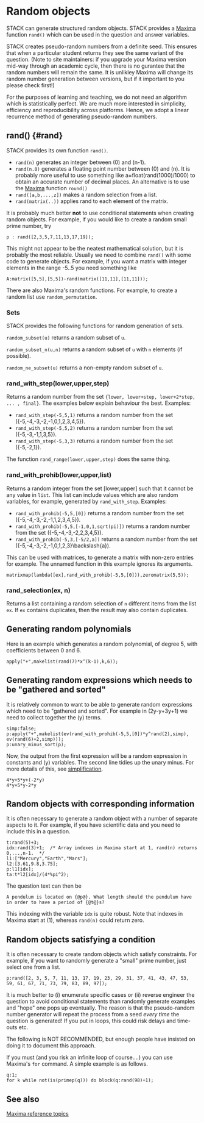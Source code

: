 # Random objects

STACK can generate structured random objects.  STACK provides a [Maxima](Maxima.md) function `rand()` which can be used in the question and answer variables.

STACK creates pseudo-random numbers from a definite seed.
This ensures that when a particular student returns they see the same variant of the question.
(Note to site maintainers: if you upgrade your Maxima version mid-way through an academic cycle, then there is no gurantee that the random numbers will remain the same.  It is unlikley Maxima will change its random number generation between versions, but if it important to you please check first!)

For the purposes of learning and teaching, we do not need an algorithm which is statistically perfect.
We are much more interested in simplicity, efficiency and reproducibility across platforms.
Hence, we adopt a linear recurrence method of generating pseudo-random numbers.


## rand() {#rand}

STACK provides its own function `rand()`.

* `rand(n)` generates an integer between \(0\) and \(n-1\).
* `rand(n.0)` generates a floating point number between \(0\) and \(n\).  It is probably more useful to use something like a=float(rand(1000)/1000)
  to obtain an accurate number of decimal places.  An alternative is to use the [Maxima](Maxima.md) function `round()`
* `rand([a,b,...,z])` makes a random selection from a list.
* `rand(matrix(..))` applies rand to each element of the matrix.

It is probably much better **not** to use conditional statements when creating random objects.
For example, if you would like to create a random small prime number, try

    p : rand([2,3,5,7,11,13,17,19]);

This might not appear to be the neatest mathematical solution, but it is probably the most reliable.
Usually we need to combine `rand()` with some code to generate objects.
For example, if you want a matrix with integer elements in the range -5..5 you need something like

    A:matrix([5,5],[5,5])-rand(matrix([11,11],[11,11]));

There are also Maxima's random functions.  For example, to create a random list use `random_permutation`.

### Sets ###

STACK provides the following functions for random generation of sets.

`random_subset(u)` returns a random subset of `u`.

`random_subset_n(u,n)` returns a random subset of `u` with `n` elements (if possible).

`random_ne_subset(u)` returns a non-empty random subset of `u`.


### rand_with_step(lower,upper,step) ###

Returns a random number from the set `{lower, lower+step, lower+2*step, ... , final}`. The examples below explain behaviour the best.
Examples:

* `rand_with_step(-5,5,1)` returns a random number from the set \(\{-5,-4,-3,-2,-1,0,1,2,3,4,5\}\).
* `rand_with_step(-5,5,2)` returns a random number from the set \(\{-5,-3,-1,1,3,5\}\).
* `rand_with_step(-5,3,3)` returns a random number from the set \(\{-5,-2,1\}\).

The function `rand_range(lower,upper,step)` does the same thing.

### rand_with_prohib(lower,upper,list) ###

Returns a random integer from the set [lower,upper] such that it cannot be any value in `list`.
This list can include values which are also random variables, for example, generated by `rand_with_step`.
Examples:

* `rand_with_prohib(-5,5,[0])` returns a random number from the set \(\{-5,-4,-3,-2,-1,1,2,3,4,5\}\).
* `rand_with_prohib(-5,5,[-1,0,1,sqrt(pi)])` returns a random number from the set \(\{-5,-4,-3,-2,2,3,4,5\}\).
* `rand_with_prohib(-5,3,[-5/2,a])` returns a random number from the set \(\{-5,-4,-3,-2,-1,0,1,2,3\}\backslash\{a\}\).

This can be used with matrices, to generate a matrix with non-zero entries for example.  The unnamed function in this example ignores its arguments.

    matrixmap(lambda([ex],rand_with_prohib(-5,5,[0])),zeromatrix(5,5));

### rand_selection(ex, n) ###

Returns a list containing a random selection of `n` different items from the list `ex`.  If `ex` contains duplicates, then the result may also contain duplicates.

## Generating random polynomials

Here is an example which generates a random polynomial, of degree 5, with coefficients between 0 and 6.

    apply("+",makelist(rand(7)*x^(k-1),k,6));

## Generating random expressions which needs to be "gathered and sorted"

It is relatively common to want to be able to generate random expressions which need to be "gathered and sorted".  For example in \(2y-y+3y+1\) we need to collect together the \(y\) terms.

    simp:false;
    p:apply("+",makelist(ev(rand_with_prohib(-5,5,[0])*y^rand(2),simp), ev(rand(6)+2,simp)));
    p:unary_minus_sort(p);

Now, the output from the first expression will be a random expression in constants and \(y\) variables.   The second line tidies up the unary minus.  For more details of this, see [simplification](Simplification.md).

    4*y+5*y+(-2*y)
    4*y+5*y-2*y

## Random objects with corresponding information

It is often necessary to generate a random object with a number of separate aspects to it.  For example, if you have scientific data and you need to include this in a question.

    t:rand(5)+3;
    idx:rand(3)+1;  /* Array indexes in Maxima start at 1, rand(n) returns 0,...,n-1.  */
    l1:["Mercury","Earth","Mars"];
    l2:[3.61,9.8,3.75];
    p:l1[idx];
    ta:t*l2[idx]/(4*%pi^2);

The question text can then be

    A pendulum is located on {@p@}. What length should the pendulum have in order to have a period of {@t@}s?

This indexing with the variable `idx` is quite robust.  Note that indexes in Maxima start at \(1\), whereas `rand(n)` could return zero.

## Random objects satisfying a condition

It is often necessary to create random objects which satisfy constraints.  For example, if you want to randomly generate a "small" prime number, just select one from a list.

    p:rand([2, 3, 5, 7, 11, 13, 17, 19, 23, 29, 31, 37, 41, 43, 47, 53, 59, 61, 67, 71, 73, 79, 83, 89, 97]);

It is much better to (i) enumerate specific cases or (ii) reverse engineer the question to avoid conditional statements than randomly generate examples and "hope" one pops up eventually.  The reason is that the pseudo-random number generator will repeat the process from a seed _every time_ the question is generated!  If you put in loops, this could risk delays and time-outs etc.

The following is NOT RECOMMENDED, but enough people have insisted on doing it to document this approach.

If you must (and you risk an infinite loop of course....) you can use Maxima's `for` command.  A simple example is as follows.

    q:1;
    for k while not(is(primep(q))) do block(q:rand(98)+1);


## See also

[Maxima reference topics](index.md#reference)
